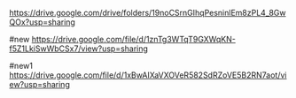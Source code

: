 https://drive.google.com/drive/folders/19noCSrnGIhqPesninlEm8zPL4_8GwQOx?usp=sharing

#new
https://drive.google.com/file/d/1znTg3WTqT9GXWqKN-f5Z1LkiSwWbCSx7/view?usp=sharing


#new1
https://drive.google.com/file/d/1xBwAIXaVXOVeR582SdRZoVE5B2RN7aot/view?usp=sharing
